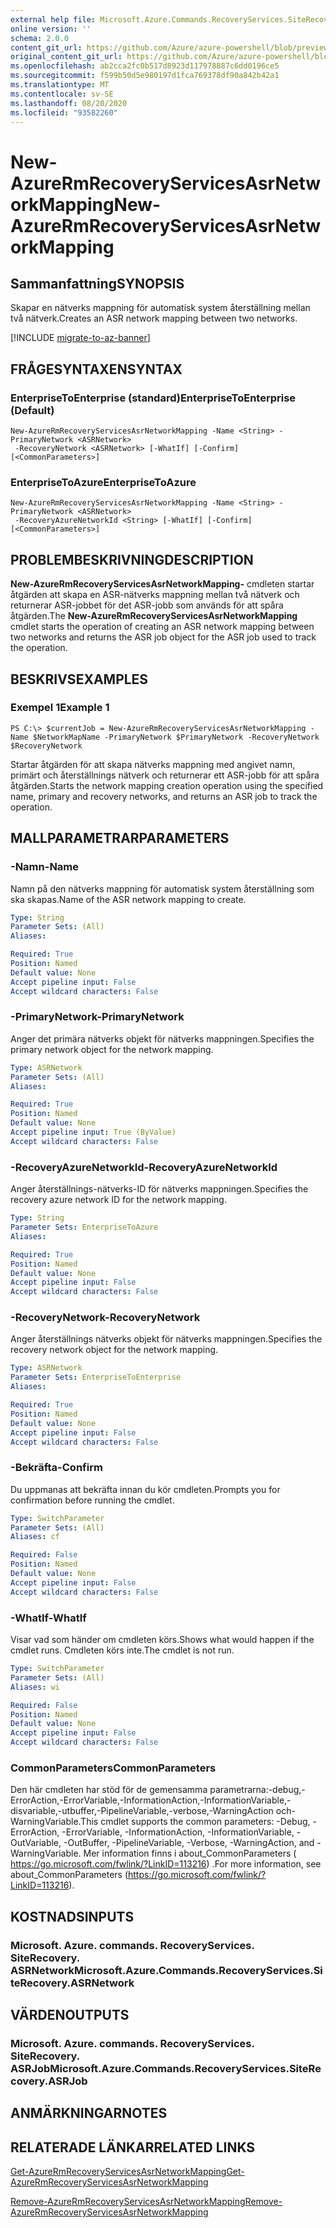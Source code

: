 ```yaml
---
external help file: Microsoft.Azure.Commands.RecoveryServices.SiteRecovery.dll-Help.xml
online version: ''
schema: 2.0.0
content_git_url: https://github.com/Azure/azure-powershell/blob/preview/src/ResourceManager/RecoveryServices.SiteRecovery/Commands.RecoveryServices.SiteRecovery/help/New-AzureRmRecoveryServicesAsrNetworkMapping.md
original_content_git_url: https://github.com/Azure/azure-powershell/blob/preview/src/ResourceManager/RecoveryServices.SiteRecovery/Commands.RecoveryServices.SiteRecovery/help/New-AzureRmRecoveryServicesAsrNetworkMapping.md
ms.openlocfilehash: ab2cca2fc0b517d8923d117978887c6dd0196ce5
ms.sourcegitcommit: f599b50d5e980197d1fca769378df90a842b42a1
ms.translationtype: MT
ms.contentlocale: sv-SE
ms.lasthandoff: 08/20/2020
ms.locfileid: "93582260"
---
```

# <span data-ttu-id="68e97-101">New-AzureRmRecoveryServicesAsrNetworkMapping</span><span class="sxs-lookup"><span data-stu-id="68e97-101">New-AzureRmRecoveryServicesAsrNetworkMapping</span></span>

## <span data-ttu-id="68e97-102">Sammanfattning</span><span class="sxs-lookup"><span data-stu-id="68e97-102">SYNOPSIS</span></span>
<span data-ttu-id="68e97-103">Skapar en nätverks mappning för automatisk system återställning mellan två nätverk.</span><span class="sxs-lookup"><span data-stu-id="68e97-103">Creates an ASR network mapping between two networks.</span></span>

[!INCLUDE [migrate-to-az-banner](../../includes/migrate-to-az-banner.md)]

## <span data-ttu-id="68e97-104">FRÅGESYNTAXEN</span><span class="sxs-lookup"><span data-stu-id="68e97-104">SYNTAX</span></span>

### <span data-ttu-id="68e97-105">EnterpriseToEnterprise (standard)</span><span class="sxs-lookup"><span data-stu-id="68e97-105">EnterpriseToEnterprise (Default)</span></span>
```
New-AzureRmRecoveryServicesAsrNetworkMapping -Name <String> -PrimaryNetwork <ASRNetwork>
 -RecoveryNetwork <ASRNetwork> [-WhatIf] [-Confirm] [<CommonParameters>]
```

### <span data-ttu-id="68e97-106">EnterpriseToAzure</span><span class="sxs-lookup"><span data-stu-id="68e97-106">EnterpriseToAzure</span></span>
```
New-AzureRmRecoveryServicesAsrNetworkMapping -Name <String> -PrimaryNetwork <ASRNetwork>
 -RecoveryAzureNetworkId <String> [-WhatIf] [-Confirm] [<CommonParameters>]
```

## <span data-ttu-id="68e97-107">PROBLEMBESKRIVNING</span><span class="sxs-lookup"><span data-stu-id="68e97-107">DESCRIPTION</span></span>
<span data-ttu-id="68e97-108">**New-AzureRmRecoveryServicesAsrNetworkMapping-** cmdleten startar åtgärden att skapa en ASR-nätverks mappning mellan två nätverk och returnerar ASR-jobbet för det ASR-jobb som används för att spåra åtgärden.</span><span class="sxs-lookup"><span data-stu-id="68e97-108">The **New-AzureRmRecoveryServicesAsrNetworkMapping** cmdlet starts the operation of creating an ASR network mapping between two networks and returns the ASR job object for the ASR job used to track the operation.</span></span>

## <span data-ttu-id="68e97-109">BESKRIVS</span><span class="sxs-lookup"><span data-stu-id="68e97-109">EXAMPLES</span></span>

### <span data-ttu-id="68e97-110">Exempel 1</span><span class="sxs-lookup"><span data-stu-id="68e97-110">Example 1</span></span>
```
PS C:\> $currentJob = New-AzureRmRecoveryServicesAsrNetworkMapping -Name $NetworkMapName -PrimaryNetwork $PrimaryNetwork -RecoveryNetwork $RecoveryNetwork
```

<span data-ttu-id="68e97-111">Startar åtgärden för att skapa nätverks mappning med angivet namn, primärt och återställnings nätverk och returnerar ett ASR-jobb för att spåra åtgärden.</span><span class="sxs-lookup"><span data-stu-id="68e97-111">Starts the network mapping creation operation using the specified name, primary and recovery networks, and returns an ASR job to track the operation.</span></span>

## <span data-ttu-id="68e97-112">MALLPARAMETRAR</span><span class="sxs-lookup"><span data-stu-id="68e97-112">PARAMETERS</span></span>

### <span data-ttu-id="68e97-113">-Namn</span><span class="sxs-lookup"><span data-stu-id="68e97-113">-Name</span></span>
<span data-ttu-id="68e97-114">Namn på den nätverks mappning för automatisk system återställning som ska skapas.</span><span class="sxs-lookup"><span data-stu-id="68e97-114">Name of the ASR network mapping to create.</span></span>

```yaml
Type: String
Parameter Sets: (All)
Aliases: 

Required: True
Position: Named
Default value: None
Accept pipeline input: False
Accept wildcard characters: False
```

### <span data-ttu-id="68e97-115">-PrimaryNetwork</span><span class="sxs-lookup"><span data-stu-id="68e97-115">-PrimaryNetwork</span></span>
<span data-ttu-id="68e97-116">Anger det primära nätverks objekt för nätverks mappningen.</span><span class="sxs-lookup"><span data-stu-id="68e97-116">Specifies the primary network object for the network mapping.</span></span>

```yaml
Type: ASRNetwork
Parameter Sets: (All)
Aliases: 

Required: True
Position: Named
Default value: None
Accept pipeline input: True (ByValue)
Accept wildcard characters: False
```

### <span data-ttu-id="68e97-117">-RecoveryAzureNetworkId</span><span class="sxs-lookup"><span data-stu-id="68e97-117">-RecoveryAzureNetworkId</span></span>
<span data-ttu-id="68e97-118">Anger återställnings-nätverks-ID för nätverks mappningen.</span><span class="sxs-lookup"><span data-stu-id="68e97-118">Specifies the recovery azure network ID for the network mapping.</span></span>

```yaml
Type: String
Parameter Sets: EnterpriseToAzure
Aliases: 

Required: True
Position: Named
Default value: None
Accept pipeline input: False
Accept wildcard characters: False
```

### <span data-ttu-id="68e97-119">-RecoveryNetwork</span><span class="sxs-lookup"><span data-stu-id="68e97-119">-RecoveryNetwork</span></span>
<span data-ttu-id="68e97-120">Anger återställnings nätverks objekt för nätverks mappningen.</span><span class="sxs-lookup"><span data-stu-id="68e97-120">Specifies the recovery network object for the network mapping.</span></span>

```yaml
Type: ASRNetwork
Parameter Sets: EnterpriseToEnterprise
Aliases: 

Required: True
Position: Named
Default value: None
Accept pipeline input: False
Accept wildcard characters: False
```

### <span data-ttu-id="68e97-121">-Bekräfta</span><span class="sxs-lookup"><span data-stu-id="68e97-121">-Confirm</span></span>
<span data-ttu-id="68e97-122">Du uppmanas att bekräfta innan du kör cmdleten.</span><span class="sxs-lookup"><span data-stu-id="68e97-122">Prompts you for confirmation before running the cmdlet.</span></span>

```yaml
Type: SwitchParameter
Parameter Sets: (All)
Aliases: cf

Required: False
Position: Named
Default value: None
Accept pipeline input: False
Accept wildcard characters: False
```

### <span data-ttu-id="68e97-123">-WhatIf</span><span class="sxs-lookup"><span data-stu-id="68e97-123">-WhatIf</span></span>
<span data-ttu-id="68e97-124">Visar vad som händer om cmdleten körs.</span><span class="sxs-lookup"><span data-stu-id="68e97-124">Shows what would happen if the cmdlet runs.</span></span> <span data-ttu-id="68e97-125">Cmdleten körs inte.</span><span class="sxs-lookup"><span data-stu-id="68e97-125">The cmdlet is not run.</span></span>

```yaml
Type: SwitchParameter
Parameter Sets: (All)
Aliases: wi

Required: False
Position: Named
Default value: None
Accept pipeline input: False
Accept wildcard characters: False
```

### <span data-ttu-id="68e97-126">CommonParameters</span><span class="sxs-lookup"><span data-stu-id="68e97-126">CommonParameters</span></span>
<span data-ttu-id="68e97-127">Den här cmdleten har stöd för de gemensamma parametrarna:-debug,-ErrorAction,-ErrorVariable,-InformationAction,-InformationVariable,-disvariable,-utbuffer,-PipelineVariable,-verbose,-WarningAction och-WarningVariable.</span><span class="sxs-lookup"><span data-stu-id="68e97-127">This cmdlet supports the common parameters: -Debug, -ErrorAction, -ErrorVariable, -InformationAction, -InformationVariable, -OutVariable, -OutBuffer, -PipelineVariable, -Verbose, -WarningAction, and -WarningVariable.</span></span> <span data-ttu-id="68e97-128">Mer information finns i about_CommonParameters ( https://go.microsoft.com/fwlink/?LinkID=113216) .</span><span class="sxs-lookup"><span data-stu-id="68e97-128">For more information, see about_CommonParameters (https://go.microsoft.com/fwlink/?LinkID=113216).</span></span>

## <span data-ttu-id="68e97-129">KOSTNADS</span><span class="sxs-lookup"><span data-stu-id="68e97-129">INPUTS</span></span>

### <span data-ttu-id="68e97-130">Microsoft. Azure. commands. RecoveryServices. SiteRecovery. ASRNetwork</span><span class="sxs-lookup"><span data-stu-id="68e97-130">Microsoft.Azure.Commands.RecoveryServices.SiteRecovery.ASRNetwork</span></span>

## <span data-ttu-id="68e97-131">VÄRDEN</span><span class="sxs-lookup"><span data-stu-id="68e97-131">OUTPUTS</span></span>

### <span data-ttu-id="68e97-132">Microsoft. Azure. commands. RecoveryServices. SiteRecovery. ASRJob</span><span class="sxs-lookup"><span data-stu-id="68e97-132">Microsoft.Azure.Commands.RecoveryServices.SiteRecovery.ASRJob</span></span>

## <span data-ttu-id="68e97-133">ANMÄRKNINGAR</span><span class="sxs-lookup"><span data-stu-id="68e97-133">NOTES</span></span>

## <span data-ttu-id="68e97-134">RELATERADE LÄNKAR</span><span class="sxs-lookup"><span data-stu-id="68e97-134">RELATED LINKS</span></span>

[<span data-ttu-id="68e97-135">Get-AzureRmRecoveryServicesAsrNetworkMapping</span><span class="sxs-lookup"><span data-stu-id="68e97-135">Get-AzureRmRecoveryServicesAsrNetworkMapping</span></span>](./Get-AzureRmRecoveryServicesAsrNetworkMapping.md)

[<span data-ttu-id="68e97-136">Remove-AzureRmRecoveryServicesAsrNetworkMapping</span><span class="sxs-lookup"><span data-stu-id="68e97-136">Remove-AzureRmRecoveryServicesAsrNetworkMapping</span></span>](./Remove-AzureRmRecoveryServicesAsrNetworkMapping.md)
